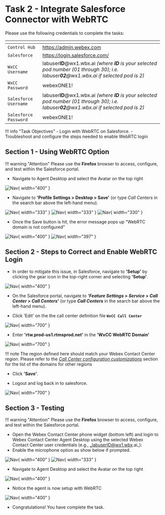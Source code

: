 # Task 2 - Integrate Salesforce Connector with WebRTC



Please use the following credentials to complete the tasks:

| <!-- -->                  | <!-- -->         |
| ------------------------- | ---------------- |
| `Control Hub`             | <a href="https://admin.webex.com" target="_blank">https://admin.webex.com</a> |
| `Salesforce`   | <a href="https://login.salesforce.com" target="_blank">https://login.salesforce.com/</a> |
| `WxCC Username`       | labuser**ID**@wx1.wbx.ai     _(where **ID** is your selected pod number (01 through 30); i.e. labuser**02**@wx1.wbx.ai if selected pod is 2)_       |
| `WxCC Password`       | webexONE1!         |
| `Salesforce Username`       | labuser**ID**@wx1.wbx.ai     _(where **ID** is your selected pod number (01 through 30); i.e. labuser**02**@wx1.wbx.ai if selected pod is 2)_       |
| `Salesforce Password`       | webexONE1!       |


!!! info "Task Objectives"
	- Login with WebRTC on Salesforce.
	- Troubleshoot and configure the steps needed to enable WebRTC login

 
## **Section 1 - Using WebRTC Option**

!!! warning "Attention"
	Please use the **Firefox** browser to access, configure, and test within the Salesforce portal.

- Navigate to Agent Desktop and select the Avatar on the top right

![Nav](./assets/task2/1.png){ width="400" }

- Navigate to **'Profile Settings > Desktop > Save'** (or type _Call Centers_ in the search bar above the left-hand menu).

![Nav](./assets/task2/2.png){ width="333" }
![Nav](./assets/task2/3.png){ width="333" }
![Nav](./assets/task2/4.png){ width="330" }

- Once the Save button is hit, the error message pops up "WebRTC domain is not configured" 

![Nav](./assets/task2/5.png){ width="400" }
![Nav](./assets/task2/5A.png){ width="397" }

## **Section 2 - Steps to Correct and Enable WebRTC Login**

- In order to mitigate this issue, in Salesforce, navigate to **'Setup'** by clicking the gear icon in the top-right corner and selecting **'Setup'**.

![Nav](./assets/t2s1p1.png){ width="400" }

- On the Salesforce portal, navigate to _**'Feature Settings > Service > Call Center > Call Centers'**_ (or type **_Call Centers_** in the search bar above the left-hand menu).

- Click 'Edit' on the the call center definition file **`WxCC Call Center`**
  
![Nav](./assets/task2/6.png){ width="700" }

- Enter **'rtw.prod-us1.rtmsprod.net'** in the **'WxCC WebRTC Domain'**

![Nav](./assets/task2/7.png){ width="700" }

!!! note
	The region defined here should match your Webex Contact Center region. Please refer to the [_Call Center configuration customizations_](https://help.webex.com/en-us/article/dyidod/Integrate-Webex-Contact-Center-with-Salesforce-(Version-2-New)#reference-template_2cf241c7-ade1-49d6-9582-b38467cb85f4) section for the list of the domains for other regions
    
- Click **'Save'**.
  
- Logout and log back in to salesforce.

![Nav](./assets/task2/8.png){ width="700" }

## **Section 3 - Testing**

!!! warning "Attention"
	Please use the **Firefox** browser to access, configure, and test within the Salesforce portal.

- Open the Webex Contact Center phone widget (bottom left) and login to Webex Contact Center Agent Desktop using the selected Webex Contact Center user credentials (e.g., _labuserID@wx1.wbx.ai_):
- Enable the microphone option as show below if prompted. 

![Nav](./assets/task2/9.png){ width="400" }
![Nav](./assets/task2/10.png){ width="333" }

- Navigate to Agent Desktop and select the Avatar on the top right

![Nav](./assets/task2/1.png){ width="400" }

- Notice the agent is now setup with WebRTC 

![Nav](./assets/task2/12.png){ width="400" }



- Congratulations! You have complete the task.













